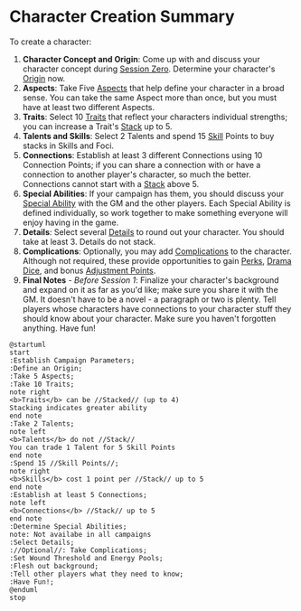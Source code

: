 # Character Creation Summary

To create a character:

1. **Character Concept and Origin**: Come up with and discuss your character concept during [Session Zero](SessionZero.md). Determine your character's [Origin](Origin.md) now.
2. **Aspects**: Take Five [Aspects](Aspects.md) that help define your character in a broad sense. You can take the same Aspect more than once, but you must have at least two different Aspects.
3. **Traits**: Select 10 [Traits](Traits.md) that reflect your characters individual strengths; you can increase a Trait's [Stack](Stack.md) up to 5.
4. **Talents and Skills**: Select 2 Talents and spend 15 [Skill](Skills.md) Points to buy stacks in Skills and Foci.
5. **Connections**: Establish at least 3 different Connections using 10 Connection Points; if you can share a connection with or have a connection to another player's character, so much the better. Connections cannot start with a [Stack](Stack.md) above 5.
6. **Special Abilities**: If your campaign has them, you should discuss your [Special Ability](SpecialAbilities.md) with the GM and the other players. Each Special Ability is defined individually, so work together to make something everyone will enjoy having in the game.
7. **Details**: Select several [Details](Details.md) to round out your character. You should take at least 3. Details do not stack.
8. **Complications**: Optionally, you may add [Complications](Complications.md) to the character. Although not required, these provide opportunities to gain [Perks](Perks.md), [Drama Dice](DramaDice.md), and bonus [Adjustment Points](AdjustmentPoints.md).
9.  **Final Notes** - *Before Session 1*: Finalize your character's background and expand on it as far as you'd like; make sure you share it with the GM. It doesn't have to be a novel - a paragraph or two is plenty. Tell players whose characters have connections to your character stuff they should know about your character. Make sure you haven't forgotten anything. Have fun!

```plantuml
@startuml
start
:Establish Campaign Parameters;
:Define an Origin;
:Take 5 Aspects;
:Take 10 Traits;
note right
<b>Traits</b> can be //Stacked// (up to 4)
Stacking indicates greater ability
end note
:Take 2 Talents;
note left
<b>Talents</b> do not //Stack//
You can trade 1 Talent for 5 Skill Points
end note
:Spend 15 //Skill Points//;
note right
<b>Skills</b> cost 1 point per //Stack// up to 5
end note
:Establish at least 5 Connections;
note left
<b>Connections</b> //Stack// up to 5
end note
:Determine Special Abilities;
note: Not availabe in all campaigns
:Select Details;
://Optional//: Take Complications;
:Set Wound Threshold and Energy Pools;
:Flesh out background;
:Tell other players what they need to know;
:Have Fun!;
@enduml
stop
```
